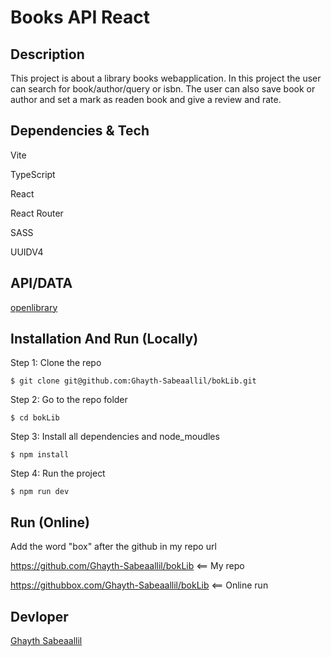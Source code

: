 # Books API React

## Description

This project is about a library books webapplication. In this project the user can search for book/author/query or isbn. The user can also save book or author and set a mark as readen book and give a review and rate.

## Dependencies & Tech

Vite

TypeScript

React

React Router

SASS

UUIDV4

## API/DATA

[openlibrary](https://openlibrary.org/)

## Installation And Run (Locally)

Step 1: Clone the repo

```console
$ git clone git@github.com:Ghayth-Sabeaallil/bokLib.git
```

Step 2: Go to the repo folder

```console
$ cd bokLib
```

Step 3: Install all dependencies and node_moudles

```console
$ npm install
```

Step 4: Run the project

```console
$ npm run dev
```

## Run (Online)

Add the word "box" after the github in my repo url

https://github.com/Ghayth-Sabeaallil/bokLib <== My repo

https://githubbox.com/Ghayth-Sabeaallil/bokLib <== Online run

## Devloper

[Ghayth Sabeaallil](https://github.com/Ghayth-Sabeaallil)
